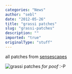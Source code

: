 ```yaml
---
categories: "News"
author: "sebl"
date: "2012-05-26"
title: "grassi patches"
slug: "grassi-patches"
description: ""
imported: "true"
originalType: "stuff"
---
```



all patches from [sensescapes](/blog/teaser-sinneslandschaften)

![grassi patches](grassi_patches.png) 
*for poof* :-P